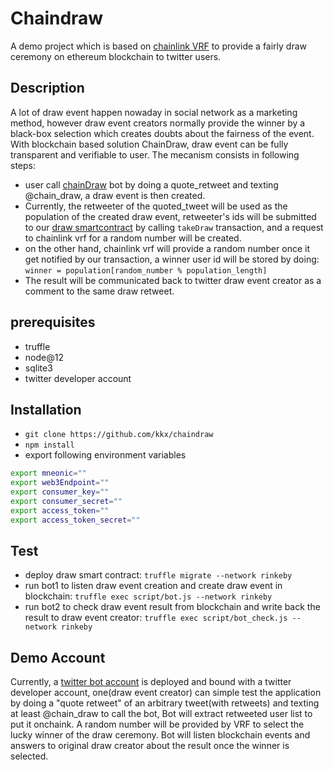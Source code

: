 # Chaindraw

A demo project which is based on [chainlink VRF](https://docs.chain.link/docs/chainlink-vrf) to provide a fairly draw ceremony on ethereum blockchain to twitter users. 

## Description
A lot of draw event happen nowaday in social network as a marketing method, however draw event creators normally provide the winner by a black-box selection which creates doubts about the fairness of the event. With blockchain based solution ChainDraw, draw event can be fully transparent and verifiable to user. 
The mecanism consists in following steps:
- user call [chainDraw](https://twitter.com/chain_draw) bot by doing a quote_retweet and texting @chain_draw, a draw event is then created.
- Currently, the retweeter of the quoted_tweet will be used as the population of the created draw event, retweeter's ids will be submitted to our [draw smartcontract](https://rinkeby.etherscan.io/address/0x92174A89559b38d536Efc363CBc1fdE782A4bf56) by calling `takeDraw` transaction, and a request to chainlink vrf for a random number will be created.
- on the other hand, chainlink vrf will provide a random number once it get notified by our transaction, a winner user id will be stored by doing: `winner = population[random_number % population_length]` 
- The result will be communicated back to twitter draw event creator as a comment to the same draw retweet.

## prerequisites
- truffle
- node@12
- sqlite3
- twitter developer account

## Installation
- `git clone https://github.com/kkx/chaindraw`
- `npm install`
- export following environment variables

```bash
export mneonic=""
export web3Endpoint=""
export consumer_key=""
export consumer_secret=""
export access_token=""
export access_token_secret=""
```

## Test
- deploy draw smart contract: `truffle migrate --network rinkeby`
- run bot1 to listen draw event creation and create draw event in blockchain: `truffle exec script/bot.js --network rinkeby`
- run bot2 to check draw event result from blockchain and write back the result to draw event creator: `truffle exec script/bot_check.js --network rinkeby`


## Demo Account
Currently, a [twitter bot account](https://twitter.com/chain_draw) is deployed and bound with a twitter developer account, one(draw event creator) can simple test the application by doing a "quote retweet" of an arbitrary tweet(with retweets)
and texting at least @chain_draw to call the bot, Bot will extract retweeted user list to put it onchaink. A random number will be provided by VRF to select the lucky winner of the draw ceremony. 
Bot will listen blockchain events and answers to original draw creator about the result once the winner is selected.
